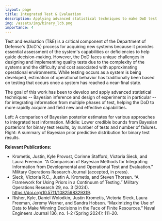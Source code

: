 ```yaml
---
layout: page
title: Integrated Test & Evaluation
description: Applying advanced statistical techniques to make DoD test & evaluation more efficient
img: /assets/img/binary_lcb.png
importance: 4
---
```


Test and evaluation (T&E) is a critical component of the Department of Defense's (DoD's) process for acquiring new systems because it provides essential assessment of the system's capabilities or deficiencies to help guide decision-making. However, the DoD faces unique challenges in designing and implementing quality tests due to the complexity of the systems and the difficulty and cost associated with approximating operational environments. While testing occurs as a system is being developed, estimation of operational behavior has traditionally been based on testing that occurs once a system has reached a near-final state.

The goal of this work has been to develop and apply advanced statistical techniques -- Bayesian inference and design of experiments in particular -- for integrating information from multiple phases of test, helping the DoD to more rapidly acquire and field new and effective capabilities.

<div class="row">
    <div class="col-sm mt-3 mt-md-0">
        <img class="img-fluid rounded z-depth-1" src="{{ '/assets/img/stryker_compare.png' | relative_url }}" alt="" title="bayesian methods comparison"/>
    </div>
    <div class="col-sm mt-3 mt-md-0">
        <img class="img-fluid rounded z-depth-1" src="{{ '/assets/img/binary_lcb.png' | relative_url }}" alt="" title="binary lower credible bound"/>
    </div>
    <div class="col-sm mt-3 mt-md-0">
        <img class="img-fluid rounded z-depth-1" src="{{ '/assets/img/binary_pr_predict_area.png' | relative_url }}" alt="" title="binary prior predictive"/>
    </div>
</div>
<div class="caption">
   Left: A comparison of Bayesian posterior estimates for various approaches to integrated test information. Middle: Lower credible bounds from Bayesian posteriors for binary test results, by number of tests and number of failures. Right: A summary of Bayesian prior predictive distribution for binary test results.
</div>

<strong>Relevant Publications:</strong>
<ul>
<li>Krometis, Justin, Kyle Provost, Corinne Stafford, Victoria Sieck, and Laura Freeman. “A Comparison of Bayesian Methods for Integrating Information from Developmental and Operational Test and Evaluation.” Military Operations Research Journal (accepted, in press).</li>
<li>Sieck, Victoria R.C., Justin A. Krometis, and Steven Thorsen. “A Framework for Using Priors in a Continuum of Testing.” Military Operations Research 29, no. 3 (2024). <a href="https://doi.org/10.5711/1082598329319">https://doi.org/10.5711/1082598329319</a>.</li>
<li>Risher, Kyle, Daniel Wolodkin, Justin Krometis, Victoria Sieck, Laura Freeman, Jeremy Werner, and Sandra Hobson. “Maximizing the Use of Data to Make Winning Decisions in the Face of Finite Resources.” Naval Engineers Journal 136, no. 1–2 (Spring 2024): 111–20.</li>
</ul>

